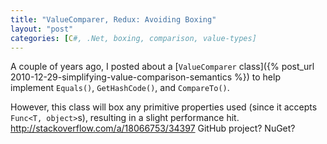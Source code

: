 ```yaml
---
title: "ValueComparer, Redux: Avoiding Boxing"
layout: "post"
categories: [C#, .Net, boxing, comparison, value-types]
---
```


A couple of years ago, I posted about a [`ValueComparer` class]({% post_url 2010-12-29-simplifying-value-comparison-semantics %}) to help implement `Equals()`, `GetHashCode()`, and `CompareTo()`.

However, this class will box any primitive properties used (since it accepts `Func<T, object>`s), resulting in a slight performance hit.
http://stackoverflow.com/a/18066753/34397
GitHub project? NuGet?